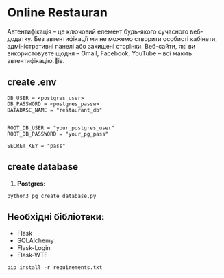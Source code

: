 # Online Restauran


Автентифікація – це ключовий елемент будь-якого сучасного веб-додатку. Без автентифікації ми не можемо створити особисті кабінети, адміністративні панелі або захищені сторінки. Веб-сайти, які ви використовуєте щодня – Gmail, Facebook, YouTube – всі мають автентифікацію.🚀ів.

## create .env

    DB_USER = <postgres_user>
    DB_PASSWORD = <postgres_passw>
    DATABASE_NAME = "restaurant_db"


    ROOT_DB_USER = "your_postgres_user"
    ROOT_DB_PASSWORD = "your_pg_pass"

    SECRET_KEY = "pass"

## create database

1) **Postgres**: 
```
python3 pg_create_database.py
```


## Необхідні бібліотеки:
 - Flask
 - SQLAlchemy
 - Flask-Login
 - Flask-WTF

`pip install -r requirements.txt`
